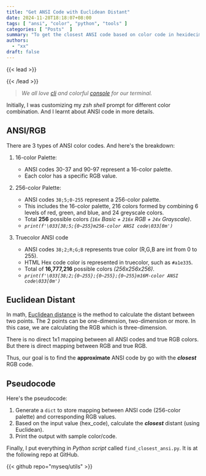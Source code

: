 ```yaml
---
title: "Get ANSI Code with Euclidean Distant"
date: 2024-11-28T18:18:07+08:00
tags: [ "ansi", "color", "python", "tools" ]
categories: [ "Posts"  ]
summary: "To get the closest ANSI code based on color code in hexidecimal (for fun)."
authors:
  - "xx"
draft: false
---
```

{{< lead >}}

{{< /lead >}}

> *We all love [cli](/tags/cli/) and <c2>colorful</c2> [console](/tags/console) for our terminal.*

Initially, I was customizing my *zsh shell* prompt for different color combination.
And I learnt about ANSI code in more details.

## ANSI/RGB

There are 3 types of ANSI color codes. 
And here's the breakdown:

 1. 16-color Palette:

    - ANSI codes 30-37 and 90-97 represent a 16-color palette.
    - Each color has a specific RGB value.

 1. 256-color Palette:

    - ANSI codes `38;5;0-255` represent a 256-color palette.
    - This includes the 16-color palette, 216 colors formed by combining 6 levels of red, green, and blue, and 24 greyscale colors.
    - Total **256** possible colors *(`16x` Basic + `216x` RGB + `24x` Grayscale)*.
    - *`print(f'\033[38;5;{0~255}m256-color ANSI code\033[0m')`*

 1. Truecolor ANSI code

    - ANSI codes `38;2;R;G;B` represents true color (R,G,B are int from 0 to 255).
    - HTML Hex code color is represented in truecolor, such as `#a1e335`.
    - Total of **16,777,216** possible colors *(256x256x256)*.
    - *`print(f'\033[38;2;{0~255};{0~255};{0~255}m16M-color ANSI code\033[0m')`*

## Euclidean Distant

In math, [Euclidean distance](https://en.wikipedia.org/wiki/Euclidean_distance) is the method to calculate the distant between two points.
The 2 points can be one-dimension, two-dimension or more.
In this case, we are calculating the RGB which is three-dimension. 

There is no direct 1x1 mapping between all ANSI codes and true RGB colors.
But there is direct mapping between RGB and true RGB. 

Thus, our goal is to find the **approximate** ANSI code by go with the ***closest*** RGB code.

## Pseudocode 

Here's the pseudocode:

 1. Generate a `dict` to store mapping between ANSI code (256-color palette) and corresponding RGB values.
 1. Based on the input value (hex_code), calculate the ***closest*** distant (using Euclidean).
 1. Print the output with sample color/code.

Finally, I put everything in *Python script* called `find_closest_ansi.py`.
It is at the following repo at GitHub.

{{< github repo="myseq/utils" >}}

